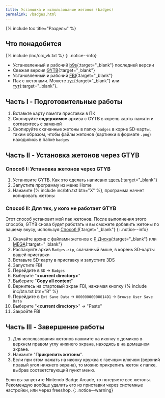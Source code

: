 ```yaml
---
title: Установка и использование жетонов (badges)
permalink: /badges.html
---
```


{% include toc title="Разделы" %}

## Что понадобится
<a name="what_need" /> 

{% include /inc/olx_vk.txt %}
{: .notice--info}

* Установленный и рабочий [b9s](updating-b9s){:target="_blank"} последней версии 
* Свежая версия [GYTB](https://github.com/chaoskagami/GYTB/releases/download/alt-rel1/GYTB.cia){:target="_blank"} 
* Установленный и рабочий [FBI](fbi){:target="_blank"}
* Пак с жетонами. Можете [тут](https://themeplaza.eu/?category=badges&query=&sort=newest){:target="_blank"} или [тут](https://gbatemp.net/threads/nintendo-badge-arcade-badges-collection.405667/){:target="_blank"}.

## Часть I - Подготовительные работы

1. Вставьте карту памяти приставки в ПК
1. Скопируйте **содержимое** архива с GYTB в корень карты памяти и согласитесь с заменой
1. Скопируйте скачанные жетоны в папку `badges` в корне SD-карты, таким образом, чтобы файлы жетонов (картинки в формате `.png`) находились в папке `badges`

## Часть II - Установка жетонов через GTYB

### Способ I: Установка жетонов через GTYB

1. Установите GYTB. Как это сделать [написано здесь](games#способ-ii---fbi){:target="_blank"}
1. Запустите программу из меню Home
1. Нажмите {% include inc/btn.txt btn="X" %}, программа начнет копировать жетоны

### Способ II: Для тех, у кого не работает GTYB

Этот способ установит мой пак жетонов. После выполнения этого способа, GTYB снова будет работать и вы сможете добавить жетоны по вашему вкусу, используя [Способ I](badges#part2a){:target="_blank"}
{: .notice--info}

1. Скачайте архив с файлами жетонов с [Я.Диска](https://yadi.sk/d/2mwMKtaZ3Kt4Hm){:target="_blank"} или [MEGA](https://mega.nz/#!0h0B2TaQ!95bjmMWYN1VHomezFLvtN9ThJATJfgxDQKd4_gGMbNk){:target="_blank"}
1. Распакуйте архив `Badges.zip`, скачанный выше, в корень SD-карты вашей приставки
1. Вставьте SD-карту в приставку и запустите 3DS
1. Запустите FBI
1. Перейдите в `SD` -> `Badges`
1. Выберите "**\<current directory>**"
1. Выберите "**Copy all content**"
1. Вернитесь на стартовый экран FBI, нажимая кнопку {% include inc/btn.txt btn="B" %}
1. Перейдите в `Ext Save Data` -> `00000000000014D1` -> `Browse User Save Data`
1. Выберите "**\<current directory>**" -> "Paste"
1. Закройте FBI 

## Часть III - Завершение работы

1. Для использования жетонов нажмите на иконку с домиков в верхнем правом углу нижнего экрана, находясь в на домашнем экране. 
1. Нажмите "**Прикрепить жетоны**".
1. Если при этом нажать на иконку кружка с гаечным ключом (верхний правый угол нижнего экрана), то можно прикрепить жетон к папке, выбрав соответствующий пункт меню.

Если вы запустите Nintendo Badge Arcade, то потеряете все жетоны. Рекомендую вообще удалить его из приставки через системные настройки, или через freeshop. 
{: .notice--warning}

